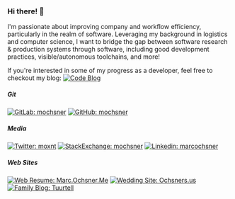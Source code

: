 <!-- 
Use below as README.md previewer: 
https://markdown-editor.github.io/ 
-->
### Hi there! 👋
I'm passionate about improving company and workflow efficiency, particularly in the realm of software. Leveraging my background in logistics and computer science, I want to bridge the gap between software research & production systems through software, including good development practices, visible/autonomous toolchains, and more! 

If you're interested in some of my progress as a developer, feel free to checkout my blog: 
[![Code Blog](https://img.shields.io/badge/&#128100;-mochsner.github.io-darkgrey)](https://mochsner.github.io)

##### Git
[![GitLab: mochsner](https://img.shields.io/badge/-mochsner-grey?style=flat-square&logo=GitLab&logoColor=white&link=https://gitlab.com/mochsner)](https://www.gitlab.com/mochsner/)
[![GitHub: mochsner](https://img.shields.io/github/followers/mochsner?label=follow&style=social)](https://github.com/mochsner)

##### Media
[![Twitter: moxnt](https://img.shields.io/twitter/follow/moxnr?style=social)](https://twitter.com/moxnr)
[![StackExchange: mochsner](https://img.shields.io/badge/-mochsner-lightgrey?style=flat-square&logo=StackExchange&logoColor=lightblue&link=https://gitlab.com/mochsner)](https://stackexchange.com/users/7913208/mochsner)
[![Linkedin: marcochsner](https://img.shields.io/badge/-marcochsner-blue?style=flat-square&logo=Linkedin&logoColor=white&link=https://www.linkedin.com/in/marcochsner/)](https://www.linkedin.com/in/marcochsner/)

##### Web Sites
[![Web Resume: Marc.Ochsner.Me](https://img.shields.io/badge/&#128100;-marc.ochsner.me-lightgrey)](https://marc.ochsner.me)
[![Wedding Site: Ochsners.us](https://img.shields.io/badge/&#128141;-ochsners.us-lightblue?fontColor=black)](https://ochsners.us)
[![Family Blog: Tuurtell](https://img.shields.io/badge/-tuurtell.com-green?style=flat-square&logo=WordPress&logoColor=white&link=https://tuurtell.com/)](https://www.tuurtell.com/)
<!--
**mochsner/mochsner** is a ✨ _special_ ✨ repository because its `README.md` (this file) appears on your GitHub profile.

Here are some ideas to get you started:

- 🔭 I’m currently working on ...
- 🌱 I’m currently learning ...
- 👯 I’m looking to collaborate on ...
- 🤔 I’m looking for help with ...
- 💬 Ask me about ...
- 📫 How to reach me: ...
- 😄 Pronouns: ...
- ⚡ Fun fact: ...
-->
